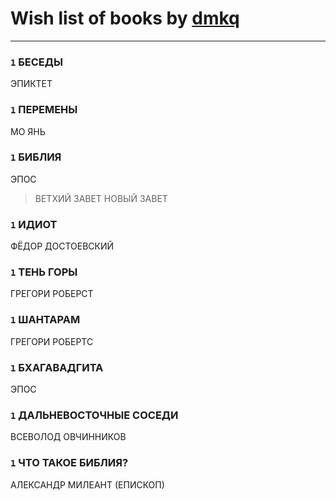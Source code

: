 # Wish list of books by [dmkq](https://www.facebook.com/app_scoped_user_id/1427317190926206/)
---

### `1` БЕСЕДЫ
ЭПИКТЕТ

### `1` ПЕРЕМЕНЫ
МО ЯНЬ

### `1` БИБЛИЯ
ЭПОС
> ВЕТХИЙ ЗАВЕТ
> НОВЫЙ ЗАВЕТ

### `1` ИДИОТ
ФЁДОР ДОСТОЕВСКИЙ

### `1` ТЕНЬ ГОРЫ
ГРЕГОРИ РОБЕРСТ

### `1` ШАНТАРАМ
ГРЕГОРИ РОБЕРТС

### `1` БХАГАВАДГИТА
ЭПОС

### `1` ДАЛЬНЕВОСТОЧНЫЕ СОСЕДИ
ВСЕВОЛОД ОВЧИННИКОВ

### `1` ЧТО ТАКОЕ БИБЛИЯ?
АЛЕКСАНДР МИЛЕАНТ (ЕПИСКОП)

